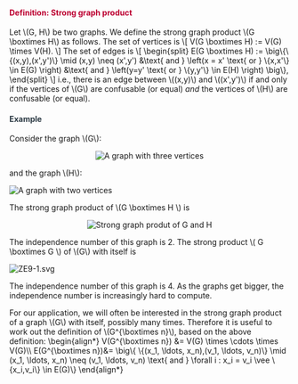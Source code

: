 <div class="content-box pad-box-mini border border-trbl border-round">
<h4 style="color: #bc0031;"><strong>Definition: Strong graph product</strong></h4>
Let \(G, H\) be two graphs. We define the strong graph product \(G \boxtimes H\) as follows. The set of vertices is \[ V(G \boxtimes H) := V(G) \times V(H). \] The set of edges is \[ \begin{split} E(G \boxtimes H) := \big\{\{(x,y),(x',y')\} \mid (x,y) \neq (x',y') &amp;\text{ and } \left(x = x' \text{ or } \{x,x'\} \in E(G) \right) &amp;\text{ and } \left(y=y' \text{ or } \{y,y'\} \in E(H) \right) \big\}, \end{split} \] i.e., there is an edge between \((x,y)\) and \((x',y')\) if and only if the vertices of \(G\) are confusable (or equal) <i>and</i> the vertices of \(H\) are confusable (or equal).</div>
<div class="content-box pad-box-mini border border-trbl border-round">
<h4 style="color: #2d3b45;"><strong>Example</strong></h4>
Consider the graph \(G\):
<p style="text-align: center;"><img src="/docs/public/img/329562/download?verifier=AMiivOvyBMx1j42q3Ll7dKkalOMLF9gBvvcg9yMZ" alt="A graph with three vertices" data-api-endpoint="https://canvas.uva.nl/api/v1/courses/2205/files/329562" data-api-returntype="File"></p>
and the graph \(H\):
<p><img style="display: block; margin-left: auto; margin-right: auto;" src="/docs/public/img/329561/download?verifier=QZPEB1MQ6MfhT7UN9qSs2U9oF9XIJeZy25U88EWQ" alt="A graph with two vertices" data-api-endpoint="https://canvas.uva.nl/api/v1/courses/2205/files/329561" data-api-returntype="File"></p>
The strong graph product of \(G \boxtimes H \) is
<p style="text-align: center;"><img src="/docs/public/img/329563/download?verifier=e5FJDIaEXB2uHrZStbpFmJaj6kw15onQi5y2Zu1p" alt="Strong graph produt of G and H" data-api-endpoint="https://canvas.uva.nl/api/v1/courses/2205/files/329563" data-api-returntype="File"></p>
The independence number of this graph is 2. The strong product \( G \boxtimes G \) of \(G\) with itself is
<p><img style="display: block; margin-left: auto; margin-right: auto;" src="/docs/public/img/329564/download?verifier=q2n8PJBRjzw3YKGgFSInB0Sr4X3HhVuXvVX957Dv" alt="ZE9-1.svg" data-api-endpoint="https://canvas.uva.nl/api/v1/courses/2205/files/329564" data-api-returntype="File"></p>
The independence number of this graph is 4. As the graphs get bigger, the independence number is increasingly hard to compute.</div>
<p>For our application, we will often be interested in the strong graph product of a graph \(G\) with itself, possibly many times. Therefore it is useful to work out the definition of \(G^{\boxtimes n}\), based on the above definition: \begin{align*} V(G^{\boxtimes n}) &amp;= V(G) \times \cdots \times V(G)\\ E(G^{\boxtimes n})&amp;= \big\{ \{(x_1, \ldots, x_n),(v_1, \ldots, v_n)\} \mid (x_1, \ldots, x_n) \neq (v_1, \ldots, v_n) \text{ and } \forall i : x_i = v_i \vee \{x_i,v_i\} \in E(G)\} \end{align*}</p>